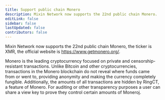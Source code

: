 ```yaml
---
title: Support public chain Monero
description: Mixin Network now supports the 22nd public chain Monero.
editLink: false
sidebar: false
lastUpdated: false
contributors: false
---
```


Mixin Network now supports the 22nd public chain Monero, the ticker is XMR, the official website is https://www.getmonero.org/.

Monero is the leading cryptocurrency focused on private and censorship-resistant transactions. Unlike Bitcoin and other cryptocurrencies, transactions in the Monero blockchain do not reveal where funds came from or went to, providing anonymity and making the currency completely fungible. Additionally, the amounts of all transactions are hidden by RingCT, a feature of Monero. For auditing or other transparency purposes a user can share a view key to prove they control certain amounts of Moneroj.